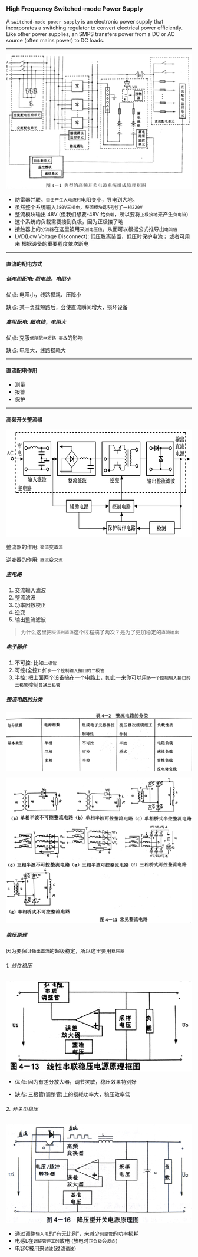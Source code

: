 ### High Frequency Switched-mode Power Supply

A `switched-mode power supply` is an electronic power supply that incorporates a switching regulator to convert electrical power efficiently. Like other power supplies, an SMPS transfers power from a DC or AC source (often mains power) to DC loads.

___

![](/assets/高频开关电源系统.jpg)

* 防雷器并联。`雷击产生大电流时`电阻变小，导电到大地。
* 虽然整个系统输入`380V三相电`，`整流模块`却只用了`一相220V`
* 整流模块输出 48V (但我们想要-48V 给`负载`，所以要将`正极接地`来产生`负电流`)
* 这个系统的负载需要接到负极，因为正极接了地
* 接触器上的`分流器`在这里被用来`测电压值`。从而可以根据公式推导出`电流值`
* LVD(Low Voltage Disconnect): 低压脱离装置，低压时保护电池； 或者可用来 根据设备的重要程度依次断电

___

#### 直流的配电方式

##### 低电阻配电: 粗电线，电阻小

优点: 电阻小，线路损耗、压降小

缺点: 某一负载短路后，会使直流瞬间增大，损坏设备

##### 高阻配电: 细电线，电阻大

优点: 克服`低阻配电短路 事故`的影响

缺点: 电阻大，线路损耗大

____

#### 直流配电作用

* 测量
* 报警
* 保护

___

#### 高频开关整流器

![](/assets/高频开关整流器.png)

整流器的作用: `交流`变`直流`

逆变器的作用: `直流`变`交流`

##### 主电路

1. 交流输入滤波
2. 整流滤波
3. 功率因数校正
4. 逆变
5. 输出整流滤波

> 为什么这里把`交流到直流`这个过程搞了两次？是为了更加稳定的`直流输出`

##### 电子器件

1. 不可控: 比如`二极管`
2. 可控(全控): 如`多一个控制输入接口的二极管`
3. 半控: 把上面两个设备搞在一个电路上，如此一来你可以用`多一个控制输入接口的二极管`控制`普通二极管`

##### 整流电路的分类

![](/assets/整流电路的分类.jpg)

![](/assets/整流电路的分类示例.jpg)

##### 稳压原理

因为要保证`输出直流`的超级稳定，所以这里要用`稳压器`

###### 1. 线性稳压

![](/assets/线性稳压.jpg)

* 优点: 因为有差分放大器，调节灵敏，稳压效果特别好

* 缺点: 三极管(调整管)上的损耗功率大，稳压效率低

###### 2. 开关型稳压

![](/assets/开关型稳压.jpg)

* 通过调整`输入电`的“有无比例”，来减少`调整管`的功率损耗
* 电感L在`调整管停工时`放电 (放电时`正负极`会`反向`)
* 电容C被用来`滤波`(过滤`谐波`)